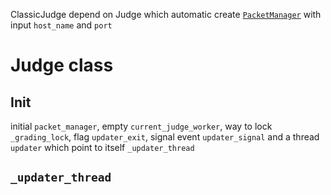 ClassicJudge depend on Judge which automatic create [`PacketManager`](./packet.md) with input `host_name` and `port`

# Judge class

## Init

initial `packet_manager`, empty `current_judge_worker`, way to lock `_grading_lock`, flag `updater_exit`, signal event `updater_signal` and a thread `updater` which point to itself `_updater_thread`

## `_updater_thread`

